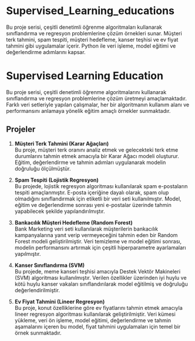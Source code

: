 # Supervised_Learning_educations
Bu proje serisi, çeşitli denetimli öğrenme algoritmaları kullanarak sınıflandırma ve regresyon problemlerine çözüm örnekleri sunar. Müşteri terk tahmini, spam tespiti, müşteri hedefleme, kanser teşhisi ve ev fiyat tahmini gibi uygulamalar içerir. Python ile veri işleme, model eğitimi ve değerlendirme adımlarını kapsar.





# Supervised Learning Education

Bu proje serisi, çeşitli denetimli öğrenme algoritmalarını kullanarak sınıflandırma ve regresyon problemlerine çözüm üretmeyi amaçlamaktadır. Farklı veri setleriyle yapılan çalışmalar, her bir algoritmanın kullanım alanı ve performansını anlamaya yönelik eğitim amaçlı örnekler sunmaktadır.

## Projeler

1. **Müşteri Terk Tahmini (Karar Ağaçları)**  
   Bu proje, müşteri terk oranını analiz etmek ve gelecekteki terk etme durumlarını tahmin etmek amacıyla bir Karar Ağacı modeli oluşturur. Eğitim, değerlendirme ve tahmin adımları uygulanarak modelin doğruluğu ölçülmüştür. 

2. **Spam Tespiti (Lojistik Regresyon)**  
   Bu projede, lojistik regresyon algoritması kullanılarak spam e-postaların tespiti amaçlanmıştır. E-posta içeriğine dayalı olarak, spam olup olmadığını sınıflandırmak için etiketli bir veri seti kullanılmıştır. Model, eğitim ve değerlendirme sonrası yeni e-postalar üzerinde tahmin yapabilecek şekilde yapılandırılmıştır.

3. **Bankacılık Müşteri Hedefleme (Random Forest)**  
   Bank Marketing veri seti kullanılarak müşterilerin bankacılık kampanyalarına yanıt verip vermeyeceğini tahmin eden bir Random Forest modeli geliştirilmiştir. Veri temizleme ve model eğitimi sonrası, modelin performansını artırmak için çeşitli hiperparametre ayarlamaları yapılmıştır.

4. **Kanser Sınıflandırma (SVM)**  
   Bu projede, meme kanseri teşhisi amacıyla Destek Vektör Makineleri (SVM) algoritması kullanılmıştır. Verilen özellikler üzerinden iyi huylu ve kötü huylu kanser vakaları sınıflandırılarak model eğitilmiş ve doğruluğu değerlendirilmiştir.


5. **Ev Fiyat Tahmini (Lineer Regresyon)**  
   Bu proje, konut özelliklerine göre ev fiyatlarını tahmin etmek amacıyla lineer regresyon algoritması kullanılarak geliştirilmiştir. Veri kümesi yükleme, veri ön işleme, model eğitimi, değerlendirme ve tahmin aşamalarını içeren bu model, fiyat tahmini uygulamaları için temel bir örnek sunmaktadır.
